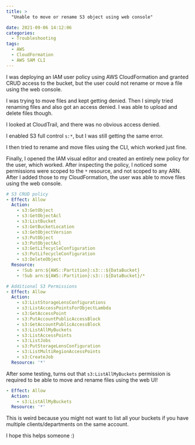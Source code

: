 ```yaml
---
title: >
  "Unable to move or rename S3 object using web console"

date: 2021-09-06 14:12:06
categories:
  - Troubleshooting
tags:
  - AWS
  - CloudFormation
  - AWS SAM CLI
---
```


I was deploying an IAM user policy using AWS CloudFormation and granted CRUD access to the bucket, but the user could not rename or move a file using the web console.

<!-- more -->

I was trying to move files and kept getting denied. Then I simply tried renaming files and also got an access denied. I was able to upload and delete files though.

I looked at CloudTrail, and there was no obvious access denied.

I enabled S3 full control `s:*`, but I was still getting the same error.

I then tried to rename and move files using the CLI, which worked just fine.

Finally, I opened the IAM visual editor and created an entirely new policy for the user, which worked. After inspecting the policy, I noticed some permissions were scoped to the `*` resource, and not scoped to any ARN. After I added those to my CloudFormation, the user was able to move files using the web console.

```yaml
# S3 CRUD policy
- Effect: Allow
  Action:
    - s3:GetObject
    - s3:GetObjectAcl
    - s3:ListBucket
    - s3:GetBucketLocation
    - s3:GetObjectVersion
    - s3:PutObject
    - s3:PutObjectAcl
    - s3:GetLifecycleConfiguration
    - s3:PutLifecycleConfiguration
    - s3:DeleteObject
  Resource:
    - !Sub arn:${AWS::Partition}:s3:::${DataBucket}
    - !Sub arn:${AWS::Partition}:s3:::${DataBucket}/*
```

```yaml
# Additional S3 Permissions
- Effect: Allow
  Action:
    - s3:ListStorageLensConfigurations
    - s3:ListAccessPointsForObjectLambda
    - s3:GetAccessPoint
    - s3:PutAccountPublicAccessBlock
    - s3:GetAccountPublicAccessBlock
    - s3:ListAllMyBuckets
    - s3:ListAccessPoints
    - s3:ListJobs
    - s3:PutStorageLensConfiguration
    - s3:ListMultiRegionAccessPoints
    - s3:CreateJob
  Resource: '*'
```

After some testing, turns out that `s3:ListAllMyBuckets` permission is required to be able to move and rename files using the web UI!

```yaml
- Effect: Allow
  Action:
    - s3:ListAllMyBuckets
  Resource: '*'
```

This is weird because you might not want to list all your buckets if you have multiple clients/departments on the same account.

I hope this helps someone :)
